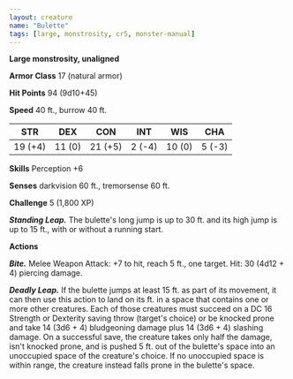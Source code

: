 ```yaml
---
layout: creature
name: "Bulette"
tags: [large, monstrosity, cr5, monster-manual]
---
```


**Large monstrosity, unaligned**

**Armor Class** 17 (natural armor)

**Hit Points** 94 (9d10+45)

**Speed** 40 ft., burrow 40 ft.

|   STR   |   DEX   |   CON   |   INT   |   WIS   |   CHA   |
|:-----:|:-----:|:-----:|:-----:|:-----:|:-----:|
| 19 (+4) | 11 (0) | 21 (+5) | 2 (-4) | 10 (0) | 5 (-3) |

**Skills** Perception +6

**Senses** darkvision 60 ft., tremorsense 60 ft.

**Challenge** 5 (1,800 XP)

***Standing Leap.*** The bulette's long jump is up to 30 ft. and its high jump is up to 15 ft., with or without a running start.

**Actions**

***Bite.*** Melee Weapon Attack: +7 to hit, reach 5 ft., one target. Hit: 30 (4d12 + 4) piercing damage.

***Deadly Leap.*** If the bulette jumps at least 15 ft. as part of its movement, it can then use this action to land on its ft. in a space that contains one or more other creatures. Each of those creatures must succeed on a DC 16 Strength or Dexterity saving throw (target's choice) or be knocked prone and take 14 (3d6 + 4) bludgeoning damage plus 14 (3d6 + 4) slashing damage. On a successful save, the creature takes only half the damage, isn't knocked prone, and is pushed 5 ft. out of the bulette's space into an unoccupied space of the creature's choice. If no unoccupied space is within range, the creature instead falls prone in the bulette's space.

